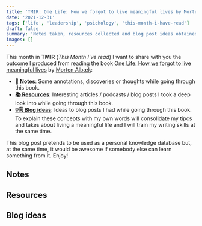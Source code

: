 ```yaml
---
title: 'TMIR: One Life: How we forgot to live meaningful lives by Morten Albæk'
date: '2021-12-31'
tags: ['life', 'leadership', 'psichology', 'this-month-i-have-read']
draft: false
summary: 'Notes taken, resources collected and blog post ideas obtained from One Life: How we forgot to live meaningful lives book'
images: []
---
```


This month in **TMIR** (_This Month I've read_) I want to share with you the outcome I produced from reading the book [One Life: How we forgot to live meaningful lives](https://www.goodreads.com/book/show/48725742-one-life) by [Morten Albæk](https://en.wikipedia.org/wiki/Morten_Alb%C3%A6k):

- [**📓 Notes**](#notes): Some annotations, discoveries or thoughts while going through this book.
- [**📚 Resources**](#resources): Interesting articles / podcasts / blog posts I took a deep look into while going through this book.
- [**💡🗒 Blog ideas**](#blog-ideas): Ideas to blog posts I had while going through this book. To explain these concepts with my own words will consolidate my tipcs and takes about living a meaningful life and I will train my writing skills at the same time.

This blog post pretends to be used as a personal knowledge database but, at the same time, it would be awesome if somebody else can learn something from it. Enjoy!

## Notes

## Resources

## Blog ideas
